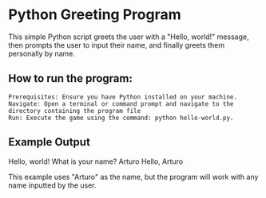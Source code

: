 # Python Greeting Program

This simple Python script greets the user with a "Hello, world!" message, then prompts the user to input their name, and finally greets them personally by name.


## How to run the program:
    Prerequisites: Ensure you have Python installed on your machine.
    Navigate: Open a terminal or command prompt and navigate to the directory containing the program file
    Run: Execute the game using the command: python hello-world.py.

## Example Output

Hello, world!
What is your name?
Arturo
Hello, Arturo

This example uses "Arturo" as the name, but the program will work with any name inputted by the user.